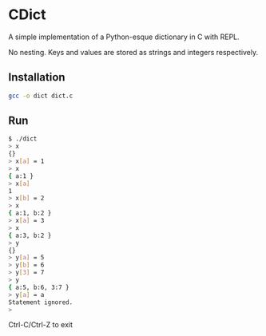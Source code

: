 # CDict

A simple implementation of a Python-esque dictionary in C with REPL.

No nesting. Keys and values are stored as strings and integers respectively.

## Installation

```bash
gcc -o dict dict.c
```

## Run

```bash
$ ./dict
> x
{}
> x[a] = 1
> x
{ a:1 }
> x[a]   
1
> x[b] = 2
> x
{ a:1, b:2 }
> x[a] = 3
> x
{ a:3, b:2 }
> y
{}
> y[a] = 5
> y[b] = 6
> y[3] = 7
> y
{ a:5, b:6, 3:7 }
> y[a] = a              
Statement ignored.
>
```

Ctrl-C/Ctrl-Z to exit
